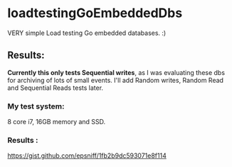 # loadtestingGoEmbeddedDbs
VERY simple Load testing Go embedded databases.  :)

## Results:
**Currently this only tests Sequential writes**, as I was evaluating these dbs for archiving of lots of small events.  I'll add Random writes, Random Read and Sequential Reads tests later.

### My test system:
8 core i7, 16GB memory and SSD.

### Results : 
https://gist.github.com/epsniff/1fb2b9dc593071e8f114 
